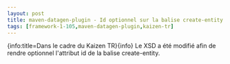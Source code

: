 ```yaml
---
layout: post
title: maven-datagen-plugin - Id optionnel sur la balise create-entity
tags: [framework-1-105,maven-datagen-plugin,kaizen-tr]
---
```

{info:title=Dans le cadre du Kaizen TR}{info}
Le XSD a été modifié afin de rendre optionnel l'attribut id de la balise create-entity.